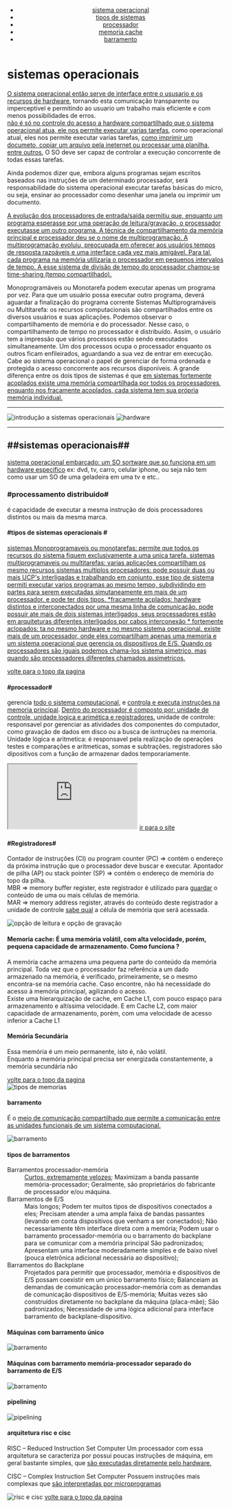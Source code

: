 <!DOCTYPE html>
<html lang="pt">

<head>
    <meta charset="UTF-8">
    <meta http-equiv="X-UA-Compatible" content="IE=edge">
    <meta name="viewport" content="width=device-width, initial-scale=1.0">
    <meta http-equiv="refresh" content="120">
    <meta name="estudante de TI" content="sistemas operacionais">
    <link rel="stylesheet" href="sistemas.css">
    <title>sistemas operacionais</title>
</head>

<body>
    <header id="inicio">
        <ul>
            <li><a href="#link1">sistema operacional</a></li>
            <li><a href="#link2">tipos de sistemas</a></li>
            <li><a href="#link3">processador</a></li>
            <li><a href="#link4">memoria cache</a></li>
            <li><a href="#link5">barramento</a></li>
        </ul>
    </header>
    <div id="link1">
        <h1>
            sistemas operacionais
        </h1>
        <p>
            <u>O sistema operacional então serve de interface entre o ususario e os recursos de hardware</u>,
            tornando esta comunicação transparente ou imperceptivel e permitindo ao usuario um trabalho mais eficiente e
            com
            menos possibilidades de erros.<br>
            <u> não é só no controle do acesso a hardware compartilhado que o sistema operacional atua, ele nos permite
                executar
                varias tarefas</u>, como operacional atual, eles nos permite executar varias tarefas, <u>como imprimir
                um documeto,
                copiar um arquivo pela ineternet ou processar uma planilha, entre outros</u>, O SO deve ser capaz de
            controlar a
            execução concorrente de todas essas tarefas.
        </p>
        <p>
            Ainda podemos dizer que, embora alguns programas sejam escritos baseados nas instruções de um determinado
            processador,
            será responsabilidade do sistema operacional executar tarefas básicas do micro, ou seja, ensinar ao
            processador
            como desenhar uma janela ou imprimir um documento.
        </p>
        <p>
            <u>A evolução dos processadores de entrada/saída permitiu que, enquanto um programa esperasse por uma
                operação
                de
                leitura/gravação,
                o processador executasse um outro programa. A técnica de compartilhamento da memória principal e
                processador
                deu
                se o nome de multiprogramação. A multiprogramação evoluiu, preocupada em oferecer aos usuários tempos de
                resposta razoáveis e uma interface cada vez mais amigável.
                Para tal, cada programa na memória utilizaria o processador em pequenos intervalos de tempo. A esse
                sistema
                de
                divisão de tempo do processador chamou-se time-sharing (tempo compartilhado).</u>
        </p>
        <p>
            Monoprogramáveis ou Monotarefa podem executar apenas um programa por vez. Para que um usuário possa executar
            outro programa,
            deverá aguardar a finalização do programa corrente Sistemas Multiprogramáveis ou Multitarefa: os recursos
            computacionais são compartilhados entre os diversos usuários e suas aplicações.
            Podemos observar o compartilhamento de memória e do processador. Nesse caso, o compartilhamento de tempo no
            processador é distribuído. Assim, o usuário tem a impressão que vários processos estão sendo executados
            simultaneamente.
            Um dos processos ocupa o processador enquanto os outros ficam enfileirados, aguardando a sua vez de entrar
            em
            execução. Cabe ao sistema operacional o papel de gerenciar de forma ordenada e protegida o acesso
            concorrente
            aos recursos disponíveis.
            A grande diferença entre os dois tipos de sistemas é que <u>em sistemas fortemente acoplados existe uma
                memória
                compartilhada por todos os processadores, enquanto nos fracamente acoplados, cada sistema tem sua
                própria
                memória individual.</u>
        </p>
    </div>
    <hr>
    <aside>
        <img src="imagens/SO1.png" alt="introdução a sistemas operacionais">
        <img src="imagens/SOhardware.png" alt="hardware">
    </aside>
    <hr>
    <div>
        <h2>##sistemas operacionais##</h2>
        <p>
            <u>sistema operacional embarcado: um SO sortware que so funciona em um hardware especifico</u>
            ex: dvd, tv, carro, celular iphone, ou seja não tem como usar um SO de uma geladeira em uma tv e etc..
        </p>
        <h3>
            #processamento distribuido#
        </h3>
        <p>
            é capacidade de executar a mesma instrução de dois processadores distintos ou mais da mesma marca.
        </p>
        <h4 id="link2">
            #tipos de sistemas operacionais #
        </h4>
        <p>
            <u>sistemas Monoprogramaveis ou monotarefas: permite que todos os recursos do sistema fiquem exclusivamente
                a
                uma
                unica tarefa.
                sistemas multiprogramaveis ou multitarefas: varias aplicações compartilham os mesmo recursos
                sistemas multiplos procesadores: pode possuir duas ou mais UCP's interligadas e trabalhando em conjunto,
                esse
                tipo de sistema permiti executar varios programas ao mesmo tempo, subdividindo em partes para serem
                executadas
                simutaneamente em mais de um processador. e pode ter dois tipos.
                *fracamente acplados: hardware distintos e interconectados por uma mesma linha de comunicação. pode
                possuir
                ate
                mais de dois sistemas interligados, seus processadores estão em arquiteturas diferentes interligados por
                cabos
                interconexão
                * fortemente aclopados: ta no mesmo hardware e no mesmo sistema operacional. existe mais de um
                processador,
                onde
                eles compartilham apenas uma memoria e um sistema operacional que gerencia os dispositivos de E/S.
                Quando os
                processadores são iguais podemos chama-los sistema simetrico, mas quando são processadores diferentes
                chamados
                assimetricos.</u>
        </p>
        <a href="#inicio">volte para o topo da pagina</a>
    </div>
    <h4 id="link3">#processador#</h4>
    <p>gerencia <u>todo o sistema computacional</u>, e <u>controla e executa instruções na memoria principal</u>. <u>Dentro
        do processador é composto por: unidade de controle, unidade
        logica e arimética e registradores.</u>
        unidade de controle: responsavel por gerenciar as atividades dos componentes do computador, como gravação de
        dados em disco ou a busca de isntruções na memoria.
        Unidade lógica e aritmetica: é responsavel pela realização de operações testes e comparações e aritmeticas,
        somas e subtrações.
        registradores são dipositivos com a função de armazenar dados temporariamente.
    </p>
    <IFrame src="https://manoellion.github.io/conteudos-didaticos/"></IFrame>
        <a href="https://manoellion.github.io/conteudos-didaticos/">ir para o site</a>
    <h4>#Registradores#</h4>
    <p>
        Contador de instruções (CI) ou program counter (PC) => contém o endereço da próxima instrução que o processador
        deve buscar e executar.
        Apontador de pilha (AP) ou stack pointer (SP) => contém o endereço de memória do topo da pilha.
        <br> MBR => memory buffer register, este registrador é utilizado para <u>guardar</u> o conteúdo de uma ou mais células
        de
        memória.
        <br>MAR => memory address register, através do conteúdo deste registrador a unidade de controle <u>sabe qual</u> a
        célula de memória que será acessada.
    </p>
    <aside>
        <img src="imagens/marembr.png" alt="opção de leitura e opção de gravação">
    </aside>
    <section class="section">
        <h4 id="link4">Memoria cache: É uma memória volátil, com alta velocidade, porém, pequena capacidade de
            armazenamento.
            Como funciona ?
        </h4>
        <p>
            A memória cache armazena uma pequena parte do conteúdo da memória principal. Toda vez que o processador faz
            referência a um dado armazenado na memória, é verificado, primeiramente, se o mesmo encontra-se na memória
            cache. Caso encontre, não há necessidade do acesso à memória principal, agilizando o acesso. <br>
            Existe uma hierarquização de cache, em Cache L1, com pouco espaço para armazenamento e altíssima velocidade.
            E
            em Cache L2, com maior capacidade de armazenamento, porém, com uma velocidade de acesso inferior a Cache L1
        </p>
        <h4>Memória Secundária</h4>
        <p>
            Essa memória é um meio permanente, isto é, não volátil. <br> Enquanto a memória principal precisa ser
            energizada
            constantemente, a memória secundária não
        </p>
        <a href="#inicio">volte para o topo da pagina</a>
    </section>
    <aside>
        <img src="imagens/memorias.png" alt="tipos de memorias">
    </aside>
    <h4 id="link5">barramento</h4>
    <p>
        É o <u>meio de comunicação compartilhado que permite a comunicação entre as unidades funcionais de um sistema
        computacional.</u>
    </p>
    <img src="imagens/barramento.png" alt="barramento">
    <h4>tipos de barramentos</h4>
    <dl>
        <dt> Barramentos processador-memória</dt>
        <dd>
            <u>Curtos, extremamente velozes</u>;
            Maximizam a banda passante memória-processador;
            Geralmente, são proprietários do fabricante de processador e/ou máquina.
        </dd>
        <dt>
            Barramentos de E/S
        </dt>
        <dd>
            Mais longos;
            Podem ter muitos tipos de dispositivos conectados a eles;
            Precisam atender a uma ampla faixa de bandas passantes (levando em conta dispositivos que venham a ser
            conectados);
            Não necessariamente têm interface direta com a memória;
            Podem usar o barramento processador-memória ou o barramento do backplane para se comunicar com a memória
            principal
            São padronizados;
            Apresentam uma interface moderadamente simples e de baixo nível (pouca eletrônica adicional necessária ao
            dispositivo);
        </dd>
        <dt>
            Barramentos do Backplane
        </dt>
        <dd>
            Projetados para permitir que processador, memória e dispositivos de E/S possam coexistir em um único
            barramento físico;
            Balanceiam as demandas de comunicação processador-memória com as demandas de comunicação dispositivos de
            E/S-memória;
            Muitas vezes são construídos diretamente no backplane da máquina (placa-mãe);
            São padronizados;
            Necessidade de uma lógica adicional para interface barramento de backplane-dispositivo.
        </dd>
    </dl>
    <h4>Máquinas com barramento único</h4>
    <img src="imagens/processador.png" alt="barramento">
    <h4>Máquinas com barramento memória-processador separado do barramento de E/S</h4>
    <img src="imagens/processador1.png" alt="barramento">
    <h4>pipelining</h4>
    <img src="imagens/pipelining.png" alt="pipelining">
    <h4>arquitetura risc e cisc</h4>
    <p>
        RISC – Reduced Instruction Set Computer
        Um processador com essa arquitetura se caracteriza por possui poucas instruções de máquina, em geral bastante
        simples, que <u>são executadas diretamente pelo hardware.</u>
    </p>
    <p>
        CISC – Complex Instruction Set Computer
        Possuem instruções mais complexas que <u>são interpretadas por microprogramas</u>
    </p>
    <img src="imagens/riscecisc.png" alt="risc e cisc">
    <a href="#inicio">volte para o topo da pagina</a>
</body>

</html>
